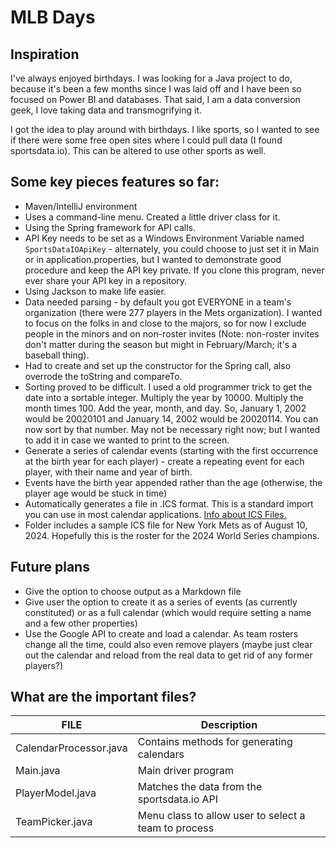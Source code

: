 # MLB Days
## Inspiration
I've always enjoyed birthdays. I was looking for a Java project to do, because it's been a few months since I was laid off and I have been so focused on Power BI and databases. That said, I am a data conversion geek, I love taking data and transmogrifying it.

I got the idea to play around with birthdays. I like sports, so I wanted to see if there were some free open sites where I could pull data (I found sportsdata.io). This can be altered to use other sports as well.

## Some key pieces features so far:
* Maven/IntelliJ environment
* Uses a command-line menu. Created a little driver class for it.
* Using the Spring framework for API calls.
* API Key needs to be set as a Windows Environment Variable named `SportsDataIOApiKey` - alternately, you could choose to just set it in Main or in application.properties, but I wanted to demonstrate good procedure and keep the API key private. If you clone this program, never ever share your API key in a repository. 
* Using Jackson to make life easier.
* Data needed parsing - by default you got EVERYONE in a team's organization (there were 277 players in the Mets organization). I wanted to focus on the folks in and close to the majors, so for now I exclude people in the minors and on non-roster invites (Note: non-roster invites don't matter during the season but might in February/March; it's a baseball thing).
* Had to create and set up the constructor for the Spring call, also overrode the toString and compareTo.
* Sorting proved to be difficult. I used a old programmer trick to get the date into a sortable integer. Multiply the year by 10000. Multiply the month times 100. Add the year, month, and day. So, January 1, 2002 would be 20020101 and January 14, 2002 would be 20020114. You can now sort by that number. May not be necessary right now; but I wanted to add it in case we wanted to print to the screen.
* Generate a series of calendar events (starting with the first occurrence at the birth year for each player) - create a repeating event for each player, with their name and year of birth.
* Events have the birth year appended rather than the age (otherwise, the player age would be stuck in time)
* Automatically generates a file in .ICS format. This is a standard import you can use in most calendar applications. [Info about ICS Files.](https://fileinfo.com/extension/ics)
* Folder includes a sample ICS file for New York Mets as of August 10, 2024. Hopefully this is the roster for the 2024 World Series champions.

## Future plans
* Give the option to choose output as a Markdown file
* Give user the option to create it as a series of events (as currently constituted) or as a full calendar (which would require setting a name and a few other properties)
* Use the Google API to create and load a calendar. As team rosters change all the time, could also even remove players (maybe just clear out the calendar and reload from the real data to get rid of any former players?)

## What are the important files?
|FILE|Description|
|-|-|
|CalendarProcessor.java|Contains methods for generating calendars|
|Main.java|Main driver program|
|PlayerModel.java|Matches the data from the sportsdata.io API|
|TeamPicker.java|Menu class to allow user to select a team to process|